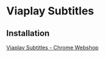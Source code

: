 # Viaplay Subtitles
## Installation
[Viaplay Subtitles - Chrome Webshop](https://chrome.google.com/webstore/detail/igolleadgmkcpideghiegkgfnfbodjll)
